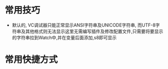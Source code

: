 # 常用技巧

- 默认的, VC调试器只能正常显示ANSI字符串及UNICODE字符串, 而UTF-8字符串及其他格式则无法显示这里无需编写插件及修改配置文件,只需要将要显示的字符串拉到Watch中,并在变量后面添加,s8即可显示

# 常用快捷方式